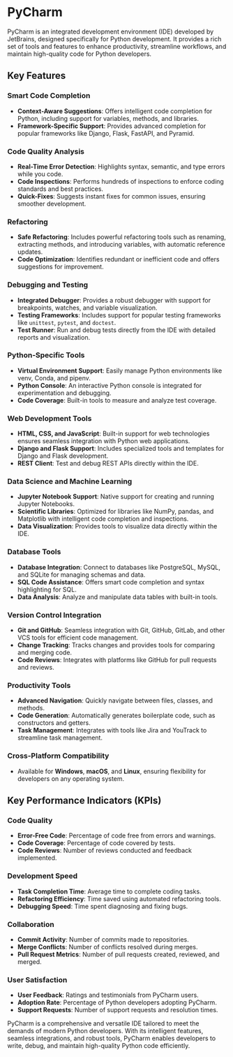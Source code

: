 # PyCharm

PyCharm is an integrated development environment (IDE) developed by JetBrains, designed specifically for Python development. It provides a rich set of tools and features to enhance productivity, streamline workflows, and maintain high-quality code for Python developers.

## Key Features

### Smart Code Completion
- **Context-Aware Suggestions**: Offers intelligent code completion for Python, including support for variables, methods, and libraries.
- **Framework-Specific Support**: Provides advanced completion for popular frameworks like Django, Flask, FastAPI, and Pyramid.

### Code Quality Analysis
- **Real-Time Error Detection**: Highlights syntax, semantic, and type errors while you code.
- **Code Inspections**: Performs hundreds of inspections to enforce coding standards and best practices.
- **Quick-Fixes**: Suggests instant fixes for common issues, ensuring smoother development.

### Refactoring
- **Safe Refactoring**: Includes powerful refactoring tools such as renaming, extracting methods, and introducing variables, with automatic reference updates.
- **Code Optimization**: Identifies redundant or inefficient code and offers suggestions for improvement.

### Debugging and Testing
- **Integrated Debugger**: Provides a robust debugger with support for breakpoints, watches, and variable visualization.
- **Testing Frameworks**: Includes support for popular testing frameworks like `unittest`, `pytest`, and `doctest`.
- **Test Runner**: Run and debug tests directly from the IDE with detailed reports and visualization.

### Python-Specific Tools
- **Virtual Environment Support**: Easily manage Python environments like venv, Conda, and pipenv.
- **Python Console**: An interactive Python console is integrated for experimentation and debugging.
- **Code Coverage**: Built-in tools to measure and analyze test coverage.

### Web Development Tools
- **HTML, CSS, and JavaScript**: Built-in support for web technologies ensures seamless integration with Python web applications.
- **Django and Flask Support**: Includes specialized tools and templates for Django and Flask development.
- **REST Client**: Test and debug REST APIs directly within the IDE.

### Data Science and Machine Learning
- **Jupyter Notebook Support**: Native support for creating and running Jupyter Notebooks.
- **Scientific Libraries**: Optimized for libraries like NumPy, pandas, and Matplotlib with intelligent code completion and inspections.
- **Data Visualization**: Provides tools to visualize data directly within the IDE.

### Database Tools
- **Database Integration**: Connect to databases like PostgreSQL, MySQL, and SQLite for managing schemas and data.
- **SQL Code Assistance**: Offers smart code completion and syntax highlighting for SQL.
- **Data Analysis**: Analyze and manipulate data tables with built-in tools.

### Version Control Integration
- **Git and GitHub**: Seamless integration with Git, GitHub, GitLab, and other VCS tools for efficient code management.
- **Change Tracking**: Tracks changes and provides tools for comparing and merging code.
- **Code Reviews**: Integrates with platforms like GitHub for pull requests and reviews.

### Productivity Tools
- **Advanced Navigation**: Quickly navigate between files, classes, and methods.
- **Code Generation**: Automatically generates boilerplate code, such as constructors and getters.
- **Task Management**: Integrates with tools like Jira and YouTrack to streamline task management.

### Cross-Platform Compatibility
- Available for **Windows**, **macOS**, and **Linux**, ensuring flexibility for developers on any operating system.

## Key Performance Indicators (KPIs)

### Code Quality
- **Error-Free Code**: Percentage of code free from errors and warnings.
- **Code Coverage**: Percentage of code covered by tests.
- **Code Reviews**: Number of reviews conducted and feedback implemented.

### Development Speed
- **Task Completion Time**: Average time to complete coding tasks.
- **Refactoring Efficiency**: Time saved using automated refactoring tools.
- **Debugging Speed**: Time spent diagnosing and fixing bugs.

### Collaboration
- **Commit Activity**: Number of commits made to repositories.
- **Merge Conflicts**: Number of conflicts resolved during merges.
- **Pull Request Metrics**: Number of pull requests created, reviewed, and merged.

### User Satisfaction
- **User Feedback**: Ratings and testimonials from PyCharm users.
- **Adoption Rate**: Percentage of Python developers adopting PyCharm.
- **Support Requests**: Number of support requests and resolution times.

PyCharm is a comprehensive and versatile IDE tailored to meet the demands of modern Python developers. With its intelligent features, seamless integrations, and robust tools, PyCharm enables developers to write, debug, and maintain high-quality Python code efficiently.
